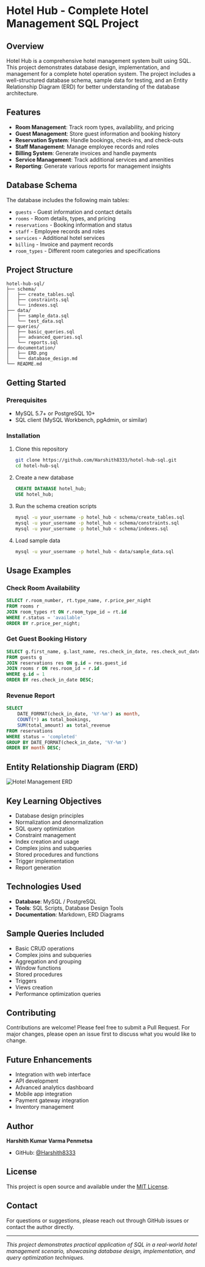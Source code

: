 # Hotel Hub - Complete Hotel Management SQL Project

## Overview
Hotel Hub is a comprehensive hotel management system built using SQL. This project demonstrates database design, implementation, and management for a complete hotel operation system. The project includes a well-structured database schema, sample data for testing, and an Entity Relationship Diagram (ERD) for better understanding of the database architecture.

## Features
- **Room Management**: Track room types, availability, and pricing
- **Guest Management**: Store guest information and booking history
- **Reservation System**: Handle bookings, check-ins, and check-outs
- **Staff Management**: Manage employee records and roles
- **Billing System**: Generate invoices and handle payments
- **Service Management**: Track additional services and amenities
- **Reporting**: Generate various reports for management insights

## Database Schema
The database includes the following main tables:
- `guests` - Guest information and contact details
- `rooms` - Room details, types, and pricing
- `reservations` - Booking information and status
- `staff` - Employee records and roles
- `services` - Additional hotel services
- `billing` - Invoice and payment records
- `room_types` - Different room categories and specifications

## Project Structure
```
hotel-hub-sql/
├── schema/
│   ├── create_tables.sql
│   ├── constraints.sql
│   └── indexes.sql
├── data/
│   ├── sample_data.sql
│   └── test_data.sql
├── queries/
│   ├── basic_queries.sql
│   ├── advanced_queries.sql
│   └── reports.sql
├── documentation/
│   ├── ERD.png
│   └── database_design.md
└── README.md
```

## Getting Started

### Prerequisites
- MySQL 5.7+ or PostgreSQL 10+
- SQL client (MySQL Workbench, pgAdmin, or similar)

### Installation
1. Clone this repository
   ```bash
   git clone https://github.com/Harshith8333/hotel-hub-sql.git
   cd hotel-hub-sql
   ```

2. Create a new database
   ```sql
   CREATE DATABASE hotel_hub;
   USE hotel_hub;
   ```

3. Run the schema creation scripts
   ```bash
   mysql -u your_username -p hotel_hub < schema/create_tables.sql
   mysql -u your_username -p hotel_hub < schema/constraints.sql
   mysql -u your_username -p hotel_hub < schema/indexes.sql
   ```

4. Load sample data
   ```bash
   mysql -u your_username -p hotel_hub < data/sample_data.sql
   ```

## Usage Examples

### Check Room Availability
```sql
SELECT r.room_number, rt.type_name, r.price_per_night
FROM rooms r
JOIN room_types rt ON r.room_type_id = rt.id
WHERE r.status = 'available'
ORDER BY r.price_per_night;
```

### Get Guest Booking History
```sql
SELECT g.first_name, g.last_name, res.check_in_date, res.check_out_date, r.room_number
FROM guests g
JOIN reservations res ON g.id = res.guest_id
JOIN rooms r ON res.room_id = r.id
WHERE g.id = 1
ORDER BY res.check_in_date DESC;
```

### Revenue Report
```sql
SELECT 
    DATE_FORMAT(check_in_date, '%Y-%m') as month,
    COUNT(*) as total_bookings,
    SUM(total_amount) as total_revenue
FROM reservations
WHERE status = 'completed'
GROUP BY DATE_FORMAT(check_in_date, '%Y-%m')
ORDER BY month DESC;
```

## Entity Relationship Diagram (ERD)
![Hotel Management ERD](documentation/ERD.png)

## Key Learning Objectives
- Database design principles
- Normalization and denormalization
- SQL query optimization
- Constraint management
- Index creation and usage
- Complex joins and subqueries
- Stored procedures and functions
- Trigger implementation
- Report generation

## Technologies Used
- **Database**: MySQL / PostgreSQL
- **Tools**: SQL Scripts, Database Design Tools
- **Documentation**: Markdown, ERD Diagrams

## Sample Queries Included
- Basic CRUD operations
- Complex joins and subqueries
- Aggregation and grouping
- Window functions
- Stored procedures
- Triggers
- Views creation
- Performance optimization queries

## Contributing
Contributions are welcome! Please feel free to submit a Pull Request. For major changes, please open an issue first to discuss what you would like to change.

## Future Enhancements
- Integration with web interface
- API development
- Advanced analytics dashboard
- Mobile app integration
- Payment gateway integration
- Inventory management

## Author
**Harshith Kumar Varma Penmetsa**
- GitHub: [@Harshith8333](https://github.com/Harshith8333)

## License
This project is open source and available under the [MIT License](LICENSE).

## Contact
For questions or suggestions, please reach out through GitHub issues or contact the author directly.

---

*This project demonstrates practical application of SQL in a real-world hotel management scenario, showcasing database design, implementation, and query optimization techniques.*
